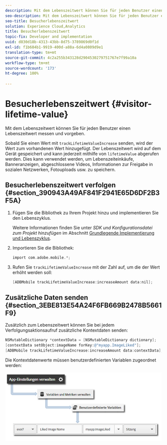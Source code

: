 ```yaml
---
description: Mit dem Lebenszeitwert können Sie für jeden Benutzer einen Lebenszeitwert messen und vorgeben.
seo-description: Mit dem Lebenszeitwert können Sie für jeden Benutzer einen Lebenszeitwert messen und vorgeben.
seo-title: Besucherlebenszeitwert
solution: Experience Cloud,Analytics
title: Besucherlebenszeitwert
topic-fix: Developer and implementation
uuid: d830d18b-4313-43bb-8d75-3789869d0f1d
exl-id: f1b684b1-9919-400d-a88a-6d4a0809d9e1
translation-type: tm+mt
source-git-commit: 4c2a255b343128d2904530279751767e7f99a10a
workflow-type: tm+mt
source-wordcount: '173'
ht-degree: 100%

---
```


# Besucherlebenszeitwert {#visitor-lifetime-value}

Mit dem Lebenszeitwert können Sie für jeden Benutzer einen Lebenszeitwert messen und vorgeben.

Sobald Sie einen Wert mit `trackLifetimeValueIncrease` senden, wird der Wert zum vorhandenen Wert hinzugefügt. Der Lebenszeitwert wird auf dem Gerät gespeichert und kann jederzeit mithilfe von `lifetimeValue` abgerufen werden. Dies kann verwendet werden, um Lebenszeiteinkäufe, Banneranzeigen, abgeschlossene Videos, Informationen zur Freigabe in sozialen Netzwerken, Fotouploads usw. zu speichern.

## Besucherlebenszeitwert verfolgen {#section_390943A49AF841F2941E65D6DF2B3F5A}

1. Fügen Sie die Bibliothek zu Ihrem Projekt hinzu und implementieren Sie den Lebenszyklus.

   Weitere Informationen finden Sie unter *SDK und Konfigurationsdatei zum Projekt hinzufügen* im Abschnitt [Grundlegende Implementierung und Lebenszyklus](/help/ios/getting-started/dev-qs.md).
1. Importieren Sie die Bibliothek:

   ```objective-c
   import com.adobe.mobile.*;
   ```

1. Rufen Sie `trackLifetimeValueIncrease` mit der Zahl auf, um die der Wert erhöht werden soll:

   ```objective-c
   [ADBMobile trackLifetimeValueIncrease:increaseAmount data:nil];
   ```

## Zusätzliche Daten senden {#section_3EBE813E54A24F6FB669B2478B5661F9}

Zusätzlich zum Lebenszeitwert können Sie bei jedem Verfolgungsaktionsaufruf zusätzliche Kontextdaten senden:

```objective-c
NSMutableDictionary *contextData = [NSMutableDictionary dictionary]; 
[contextData setObject:imageName forKey:@"myapp.ImageLiked"]; 
[ADBMobile trackLifetimeValueIncrease:increaseAmount data:contextData];
```

Die Kontextdatenwerte müssen benutzerdefinierten Variablen zugeordnet werden:

![](assets/map-variable-context-ltv.png)
